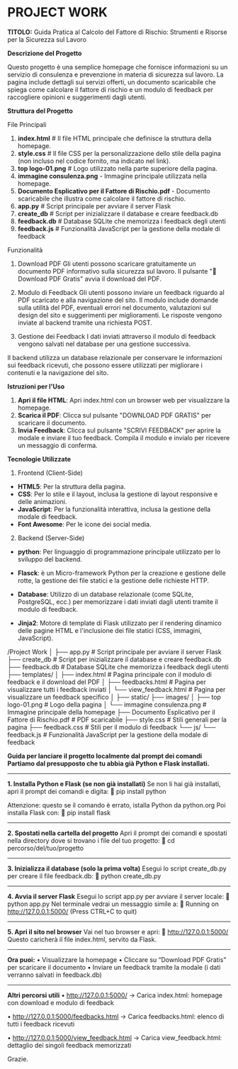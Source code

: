 # PROJECT WORK
**TITOLO:** 
Guida Pratica al Calcolo del Fattore di Rischio: Strumenti e Risorse per la Sicurezza sul Lavoro 

**Descrizione del Progetto**

Questo progetto è una semplice homepage che fornisce informazioni su un servizio di consulenza e prevenzione in materia di sicurezza sul lavoro. La pagina include dettagli sui servizi offerti, un documento scaricabile che spiega come calcolare il fattore di rischio e un modulo di feedback per raccogliere opinioni e suggerimenti dagli utenti.

**Struttura del Progetto**

File Principali

1. **index.html**                   # Il file HTML principale che definisce la struttura della homepage.
2. **style.css**                    # Il file CSS per la personalizzazione dello stile della pagina (non incluso nel codice fornito, ma indicato nel link).
3. **top logo-01.png**              # Logo utilizzato nella parte superiore della pagina.
4. **immagine consulenza.png** - Immagine principale utilizzata nella homepage.
5. **Documento Esplicativo per il Fattore di Rischio.pdf** - Documento scaricabile che illustra come calcolare il fattore di rischio.
6. **app.py**                       # Script principale per avviare il server Flask
7. **create_db**                    # Script per inizializzare il database e creare feedback.db
8. **feedback.db**                  # Database SQLite che memorizza i feedback degli utenti
9. **feedback.js**                  # Funzionalità JavaScript per la gestione della modale di feedback

Funzionalità

1. Download PDF
   Gli utenti possono scaricare gratuitamente un documento PDF informativo sulla sicurezza sul lavoro.
   Il pulsante "📄 Download PDF Gratis" avvia il download del PDF.

2. Modulo di Feedback
   Gli utenti possono inviare un feedback riguardo al PDF scaricato e alla navigazione del sito.
   Il modulo include domande sulla utilità del PDF, eventuali errori nel documento, valutazioni sul design del sito e suggerimenti per miglioramenti.
   Le risposte vengono inviate al backend tramite una richiesta POST.

3. Gestione dei Feedback
   I dati inviati attraverso il modulo di feedback vengono salvati nel database per una gestione successiva.

Il backend utilizza un database relazionale per conservare le informazioni sui feedback ricevuti, che possono essere utilizzati per migliorare i contenuti e la navigazione del sito.

**Istruzioni per l'Uso**

1. **Apri il file HTML**: Apri index.html con un browser web per visualizzare la homepage.
2. **Scarica il PDF**: Clicca sul pulsante "DOWNLOAD PDF GRATIS" per scaricare il documento.
3. **Invia Feedback**: Clicca sul pulsante "SCRIVI FEEDBACK" per aprire la modale e inviare il tuo feedback. Compila il modulo e invialo per ricevere un messaggio di conferma.

**Tecnologie Utilizzate**

1. Frontend (Client-Side)
  - **HTML5**: Per la struttura della pagina.
  - **CSS**: Per lo stile e il layout, inclusa la gestione di layout responsive e delle animazioni.
  - **JavaScript**: Per la funzionalità interattiva, inclusa la gestione della modale di feedback.
  - **Font Awesome**: Per le icone dei social media.

2. Backend (Server-Side)
  - **python**: Per linguaggio di programmazione principale utilizzato per lo sviluppo del backend.
  - **Flasck**: è un Micro-framework Python per la creazione e gestione delle rotte, la gestione dei file statici e la gestione delle richieste HTTP.

  - **Database**: Utilizzo di un database relazionale (come SQLite, PostgreSQL, ecc.) per memorizzare i dati inviati dagli utenti tramite il modulo di 
      feedback.

  - **Jinja2**: Motore di template di Flask utilizzato per il rendering dinamico delle pagine HTML e l'inclusione dei file statici (CSS, immagini, 
    JavaScript).


/Project Work
│
├── app.py                       # Script principale per avviare il server Flask
├── create_db                    # Script per inizializzare il database e creare feedback.db
├── feedback.db                  # Database SQLite che memorizza i feedback degli utenti
├── templates/
│   ├── index.html               # Pagina principale con il modulo di feedback e il download del PDF
│   ├── feedbacks.html           # Pagina per visualizzare tutti i feedback inviati
│   └── view_feedback.html       # Pagina per visualizzare un feedback specifico
│
├── static/
    ├── images/
    │   ├── top logo-01.png            # Logo della pagina
    │   └── immagine consulenza.png    # Immagine principale della homepage
    ├── Documento Esplicativo per il Fattore di Rischio.pdf      # PDF scaricabile
    ├── style.css                      # Stili generali per la pagina
    ├── feedback.css                   # Stili per il modulo di feedback
    └── js/
        └── feedback.js                # Funzionalità JavaScript per la gestione della modale di feedback



**Guida per lanciare il progetto localmente dal prompt dei comandi
Partiamo dal presupposto che tu abbia già Python e Flask installati.**
________________________________________
**1. Installa Python e Flask (se non già installati)**
Se non li hai già installati, apri il prompt dei comandi e digita:
	pip install python   

Attenzione: questo se il comando è errato, istalla Python da python.org
Poi installa Flask con:
	pip install flask
________________________________________
**2. Spostati nella cartella del progetto**
Apri il prompt dei comandi e spostati nella directory dove si trovano i file del tuo progetto:
	cd percorso/del/tuo/progetto
________________________________________
**3. Inizializza il database (solo la prima volta)**
Esegui lo script create_db.py per creare il file feedback.db:
	python create_db.py
________________________________________
**4. Avvia il server Flask**
Esegui lo script app.py per avviare il server locale:
	python app.py
Nel terminale vedrai un messaggio simile a:
	Running on http://127.0.0.1:5000/ (Press CTRL+C to quit)
________________________________________
**5. Apri il sito nel browser**
Vai nel tuo browser e apri:
	http://127.0.0.1:5000/ 
Questo caricherà il file index.html, servito da Flask.
________________________________________
**Ora puoi:**
•	 Visualizzare la homepage
•	Cliccare su “Download PDF Gratis” per scaricare il documento
•	Inviare un feedback tramite la modale (i dati verranno salvati in feedback.db)
________________________________________
**Altri percorsi utili**
•	http://127.0.0.1:5000/ → Carica index.html: homepage con download e modulo di feedback

•	http://127.0.0.1:5000/feedbacks.html → Carica feedbacks.html: elenco di tutti i feedback ricevuti

•	http://127.0.0.1:5000/view_feedback.html → Carica view_feedback.html: dettaglio dei singoli feedback memorizzati

Grazie.
